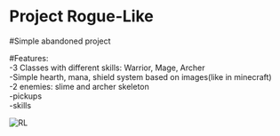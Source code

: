 # Project Rogue-Like

#Simple abandoned project

#Features:<br />
-3 Classes with different skills: Warrior, Mage, Archer<br />
-Simple hearth, mana, shield system based on images(like in minecraft)<br />
-2 enemies: slime and archer skeleton<br />
-pickups<br />
-skills<br />

![RL](https://user-images.githubusercontent.com/60552476/173138513-bc3c916e-7f7c-4724-8f07-35b5fe3c58f9.PNG)

